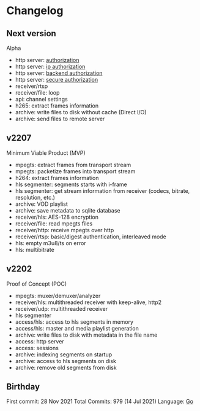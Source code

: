 # Changelog

## Next version

Alpha

- http server: [authorization](auth/index.md)
- http server: [ip authorization](auth/ip.md)
- http server: [backend authorization](auth/backend.md)
- http server: [secure authorization](auth/securetoken.md)
- receiver/rtsp
- receiver/file: loop
- api: channel settings
- h265: extract frames information
- archive: write files to disk without cache (Direct I/O)
- archive: send files to remote server

## v2207

Minimum Viable Product (MVP)

- mpegts: extract frames from transport stream
- mpegts: packetize frames into transport stream
- h264: extract frames information
- hls segmenter: segments starts with i-frame
- hls segmenter: get stream information from receiver (codecs, bitrate, resolution, etc.)
- archive: VOD playlist
- archive: save metadata to sqlite database
- receiver/hls: AES-128 encryption
- receiver/file: read mpegts files
- receiver/http: receive mpegts over http
- receiver/rtsp: basic/digest authentication, interleaved mode
- hls: empty m3u8/ts on error
- hls: multibitrate

## v2202

Proof of Concept (POC)

- mpegts: muxer/demuxer/analyzer
- receiver/hls: multithreaded receiver with keep-alive, http2
- receiver/udp: multithreaded receiver
- hls segmenter
- access/hls: access to hls segments in memory
- access/hls: master and media playlist generation
- archive: write files to disk with metadata in the file name
- access: http server
- access: sessions
- archive: indexing segments on startup
- archive: access to hls segments on disk
- archive: remove old segments from disk

## Birthday

First commit: 28 Nov 2021
Total Commits: 979 (14 Jul 2021)
Language: [Go](https://go.dev)
